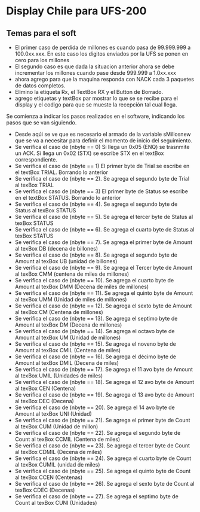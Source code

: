 # Display Chile para UFS-200

## Temas para el soft

- El primer caso de perdida de millones es cuando pasa de 99.999.999 a 100.0xx.xxx. En este caso los digitos enviados por la UFS se ponen en cero para los millones
- El segundo caso es que dada la situacion anterior ahora se debe incrementar los millones cuando pase desde 999.999 a 1.0xx.xxx
- ahora agrego para que la maquina responda con NACK cada 3 paquetes de datos completos.
- Elimino la etiqueta Rx,  el TextBox RX y el Button de Borrado.
- agrego etiquetas y textBox par mostrar lo que se se recibe para el display y el codigo para que se mueste la recepción tal cual llega.


Se comienza a indicar los pasos realizados en el software, indicando los pasos que se van siguiendo.

- Desde aqúi se ve que es necesario el armado de la variable sMillosnew que se va a necesitar para definir el momento de inicio del seguimiento.
- Se verifica el caso de (nbyte == 0) Si llega un 0x05 (ENQ) se trasnmite un ACK. Si llega un 0x02 (STX) se escribe STX en el textBox correspondiente.
- Se verifica el caso de (nbyte == 1) El primer byte de Trial se escribe en el textBox TRIAL. Borrando lo anterior
- Se verifica el caso de (nbyte == 2). Se agrega el segundo byte de Trial al texBox TRIAL
- Se verifica el caso de (nbyte == 3) El primer byte de Status se escribe en el textBox STATUS. Borrando lo anterior
- Se verifica el caso de (nbyte == 4). Se agrega el segundo byte de Status al texBox STATUS
- Se verifica el caso de (nbyte == 5). Se agrega el tercer byte de Status al texBox STATUS
- Se verifica el caso de (nbyte == 6). Se agrega el cuarto byte de Status al texBox STATUS
- Se verifica el caso de (nbyte == 7). Se agrega el primer byte de Amount al texBox DB  (decena de billones)
- Se verifica el caso de (nbyte == 8). Se agrega el segundo byte de Amount al texBox UB  (unidad de billones)
- Se verifica el caso de (nbyte == 9). Se agrega el Tercer byte de Amount al texBox CMM  (centena de miles de millones)
- Se verifica el caso de (nbyte == 10). Se agrega el cuarto byte de Amount al texBox DMM  (Decena de miles de millones)
- Se verifica el caso de (nbyte == 11). Se agrega el quinto byte de Amount al texBox UMM  (Unidad de miles de millones)
- Se verifica el caso de (nbyte == 12). Se agrega el sexto byte de Amount al texBox CM  (Centena de millones)
- Se verifica el caso de (nbyte == 13). Se agrega el septimo byte de Amount al texBox DM  (Decena de millones)
- Se verifica el caso de (nbyte == 14). Se agrega el octavo byte de Amount al texBox UM  (Unidad de millones)
- Se verifica el caso de (nbyte == 15). Se agrega el noveno byte de Amount al texBox CMIL  (Centena de miles)
- Se verifica el caso de (nbyte == 16). Se agrega el décimo byte de Amount al texBox DMIL  (Decena de miles)
- Se verifica el caso de (nbyte == 17). Se agrega el 11 avo byte de Amount al texBox UMIL  (Unidades de miles)
- Se verifica el caso de (nbyte == 18). Se agrega el 12 avo byte de Amount al texBox CEN  (Centena)
- Se verifica el caso de (nbyte == 19). Se agrega el 13 avo byte de Amount al texBox DEC  (Decena)
- Se verifica el caso de (nbyte == 20). Se agrega el 14 avo byte de Amount al texBox UNI  (Unidad)
- Se verifica el caso de (nbyte == 21). Se agrega el primer byte de Count al texBox CUM  (Unidad de millon)
- Se verifica el caso de (nbyte == 22). Se agrega el segundo byte de Count al texBox CCMIL  (Centena de miles)
- Se verifica el caso de (nbyte == 23). Se agrega el tercer byte de Count al texBox CDMIL  (Decena de miles)
- Se verifica el caso de (nbyte == 24). Se agrega el cuarto byte de Count al texBox CUMIL  (unidad de miles)
- Se verifica el caso de (nbyte == 25). Se agrega el quinto byte de Count al texBox CCEN  (Centenas)
- Se verifica el caso de (nbyte == 26). Se agrega el sexto byte de Count al texBox CDEC  (Decenas)
- Se verifica el caso de (nbyte == 27). Se agrega el septimo byte de Count al texBox CUNI  (Unidades)
